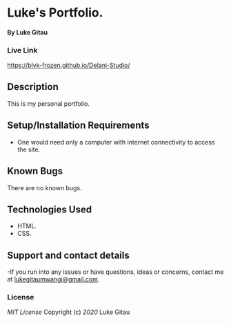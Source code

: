 # Luke's Portfolio.
#### By Luke Gitau
### Live Link
https://blvk-frozen.github.io/Delani-Studio/
## Description
This is my personal portfolio.
## Setup/Installation Requirements
- One would need only a computer with internet connectivity to access the site. 
## Known Bugs
There are no known bugs.
## Technologies Used
- HTML.
- CSS.
## Support and contact details
-If you run into any issues or have questions, ideas or concerns, contact me at lukegitaumwangi@gmail.com.
### License
*MIT License*
Copyright (c) *2020* Luke Gitau
